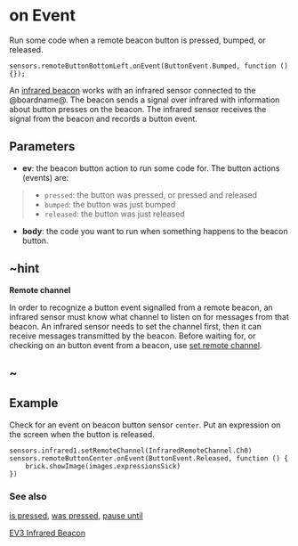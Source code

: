 # on Event

Run some code when a remote beacon button is pressed, bumped, or released.

```sig
sensors.remoteButtonBottomLeft.onEvent(ButtonEvent.Bumped, function () {});
```

An [infrared beacon][lego beacon] works with an infrared sensor connected to the @boardname@. The beacon sends a signal over infrared with information about button presses on the beacon. The infrared sensor receives the signal from the beacon and records a button event.

## Parameters

* **ev**: the beacon button action to run some code for. The button actions (events) are:
> * ``pressed``: the button was pressed, or pressed and released
> * ``bumped``: the button was just bumped
> * ``released``: the button was just released
* **body**: the code you want to run when something happens to the beacon button.

## ~hint

**Remote channel**

In order to recognize a button event signalled from a remote beacon, an infrared sensor must know what channel to listen on for messages from that beacon. An infrared sensor needs to set the channel first, then it can receive messages transmitted by the beacon. Before waiting for, or checking on an button event from a beacon, use [set remote channel](/reference/sensors/beacon/set-remote-channel).

## ~

## Example

Check for an event on beacon button sensor ``center``. Put an expression on the screen when the button is released.

```blocks
sensors.infrared1.setRemoteChannel(InfraredRemoteChannel.Ch0)
sensors.remoteButtonCenter.onEvent(ButtonEvent.Released, function () {
    brick.showImage(images.expressionsSick)
})
```

### See also

[is pressed](/reference/sensors/beacon/is-pressed),
[was pressed](/reference/sensors/beacon/was-pressed),
[pause until](/reference/sensors/beacon/pause-until)

[EV3 Infrared Beacon][lego beacon]

[lego beacon]: https://education.lego.com/en-us/products/ev3-infrared-beacon/45508